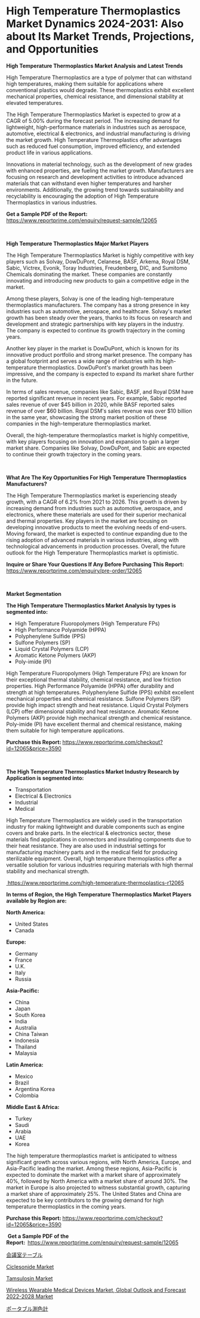 <p><h1>High Temperature Thermoplastics Market Dynamics 2024-2031: Also about Its Market Trends, Projections, and Opportunities</h1></p><p><strong>High Temperature Thermoplastics Market Analysis and Latest Trends</strong></p>
<p><p>High Temperature Thermoplastics are a type of polymer that can withstand high temperatures, making them suitable for applications where conventional plastics would degrade. These thermoplastics exhibit excellent mechanical properties, chemical resistance, and dimensional stability at elevated temperatures.</p><p>The High Temperature Thermoplastics Market is expected to grow at a CAGR of 5.00% during the forecast period. The increasing demand for lightweight, high-performance materials in industries such as aerospace, automotive, electrical & electronics, and industrial manufacturing is driving the market growth. High Temperature Thermoplastics offer advantages such as reduced fuel consumption, improved efficiency, and extended product life in various applications.</p><p>Innovations in material technology, such as the development of new grades with enhanced properties, are fueling the market growth. Manufacturers are focusing on research and development activities to introduce advanced materials that can withstand even higher temperatures and harsher environments. Additionally, the growing trend towards sustainability and recyclability is encouraging the adoption of High Temperature Thermoplastics in various industries.</p></p>
<p><strong>Get a Sample PDF of the Report:&nbsp;</strong> <a href="https://www.reportprime.com/enquiry/request-sample/12065">https://www.reportprime.com/enquiry/request-sample/12065</a></p>
<p>&nbsp;</p>
<p><strong>High Temperature Thermoplastics Major Market Players</strong></p>
<p><p>The High Temperature Thermoplastics Market is highly competitive with key players such as Solvay, DowDuPont, Celanese, BASF, Arkema, Royal DSM, Sabic, Victrex, Evonik, Toray Industries, Freudenberg, DIC, and Sumitomo Chemicals dominating the market. These companies are constantly innovating and introducing new products to gain a competitive edge in the market.</p><p>Among these players, Solvay is one of the leading high-temperature thermoplastics manufacturers. The company has a strong presence in key industries such as automotive, aerospace, and healthcare. Solvay's market growth has been steady over the years, thanks to its focus on research and development and strategic partnerships with key players in the industry. The company is expected to continue its growth trajectory in the coming years.</p><p>Another key player in the market is DowDuPont, which is known for its innovative product portfolio and strong market presence. The company has a global footprint and serves a wide range of industries with its high-temperature thermoplastics. DowDuPont's market growth has been impressive, and the company is expected to expand its market share further in the future.</p><p>In terms of sales revenue, companies like Sabic, BASF, and Royal DSM have reported significant revenue in recent years. For example, Sabic reported sales revenue of over $45 billion in 2020, while BASF reported sales revenue of over $60 billion. Royal DSM's sales revenue was over $10 billion in the same year, showcasing the strong market position of these companies in the high-temperature thermoplastics market.</p><p>Overall, the high-temperature thermoplastics market is highly competitive, with key players focusing on innovation and expansion to gain a larger market share. Companies like Solvay, DowDuPont, and Sabic are expected to continue their growth trajectory in the coming years.</p></p>
<p>&nbsp;</p>
<p><strong>What Are The Key Opportunities For High Temperature Thermoplastics Manufacturers?</strong></p>
<p><p>The High Temperature Thermoplastics market is experiencing steady growth, with a CAGR of 6.2% from 2021 to 2026. This growth is driven by increasing demand from industries such as automotive, aerospace, and electronics, where these materials are used for their superior mechanical and thermal properties. Key players in the market are focusing on developing innovative products to meet the evolving needs of end-users. Moving forward, the market is expected to continue expanding due to the rising adoption of advanced materials in various industries, along with technological advancements in production processes. Overall, the future outlook for the High Temperature Thermoplastics market is optimistic.</p></p>
<p><strong>Inquire or Share Your Questions If Any Before Purchasing This Report:</strong> <a href="https://www.reportprime.com/enquiry/pre-order/12065">https://www.reportprime.com/enquiry/pre-order/12065</a></p>
<p>&nbsp;</p>
<p><strong>Market Segmentation</strong></p>
<p><strong>The High Temperature Thermoplastics Market Analysis by types is segmented into:</strong></p>
<p><ul><li>High Temperature Fluoropolymers (High Temperature FPs)</li><li>High Performance Polyamide (HPPA)</li><li>Polyphenylene Sulfide (PPS)</li><li>Sulfone Polymers (SP)</li><li>Liquid Crystal Polymers (LCP)</li><li>Aromatic Ketone Polymers (AKP)</li><li>Poly-imide (PI)</li></ul></p>
<p><p>High Temperature Fluoropolymers (High Temperature FPs) are known for their exceptional thermal stability, chemical resistance, and low friction properties. High Performance Polyamide (HPPA) offer durability and strength at high temperatures. Polyphenylene Sulfide (PPS) exhibit excellent mechanical properties and chemical resistance. Sulfone Polymers (SP) provide high impact strength and heat resistance. Liquid Crystal Polymers (LCP) offer dimensional stability and heat resistance. Aromatic Ketone Polymers (AKP) provide high mechanical strength and chemical resistance. Poly-imide (PI) have excellent thermal and chemical resistance, making them suitable for high temperature applications.</p></p>
<p><strong>Purchase this Report:&nbsp;</strong><a href="https://www.reportprime.com/checkout?id=12065&price=3590">https://www.reportprime.com/checkout?id=12065&price=3590</a></p>
<p>&nbsp;</p>
<p><strong>The High Temperature Thermoplastics Market Industry Research by Application is segmented into:</strong></p>
<p><ul><li>Transportation</li><li>Electrical & Electronics</li><li>Industrial</li><li>Medical</li></ul></p>
<p><p>High Temperature Thermoplastics are widely used in the transportation industry for making lightweight and durable components such as engine covers and brake parts. In the electrical & electronics sector, these materials find applications in connectors and insulating components due to their heat resistance. They are also used in industrial settings for manufacturing machinery parts and in the medical field for producing sterilizable equipment. Overall, high temperature thermoplastics offer a versatile solution for various industries requiring materials with high thermal stability and mechanical strength.</p></p>
<p><a href="https://www.reportprime.com/high-temperature-thermoplastics-r12065">&nbsp;https://www.reportprime.com/high-temperature-thermoplastics-r12065</a></p>
<p><strong>In terms of Region, the High Temperature Thermoplastics Market Players available by Region are:</strong></p>
<p>
    <p> <strong> North America: </strong>
        <ul>
            <li>United States</li>
            <li>Canada</li>
        </ul>
        </p> 
    <p> <strong> Europe: </strong>
        <ul>
            <li>Germany</li>
            <li>France</li>
            <li>U.K.</li>
            <li>Italy</li>
            <li>Russia</li>
        </ul>
        </p> 
    <p> <strong> Asia-Pacific: </strong>
        <ul>
            <li>China</li>
            <li>Japan</li>
            <li>South Korea</li>
            <li>India</li>
            <li>Australia</li>
            <li>China Taiwan</li>
            <li>Indonesia</li>
            <li>Thailand</li>
            <li>Malaysia</li>
        </ul>
        </p> 
    <p> <strong> Latin America: </strong>
        <ul>
            <li>Mexico</li>
            <li>Brazil</li>
            <li>Argentina Korea</li>
            <li>Colombia</li>
        </ul>
        </p> 
    <p> <strong> Middle East & Africa: </strong>
        <ul>
            <li>Turkey</li>
            <li>Saudi</li>
            <li>Arabia</li>
            <li>UAE</li>
            <li>Korea</li>
        </ul>
    </p>
    </p>
<p><p>The high temperature thermoplastics market is anticipated to witness significant growth across various regions, with North America, Europe, and Asia-Pacific leading the market. Among these regions, Asia-Pacific is expected to dominate the market with a market share of approximately 40%, followed by North America with a market share of around 30%. The market in Europe is also projected to witness substantial growth, capturing a market share of approximately 25%. The United States and China are expected to be key contributors to the growing demand for high temperature thermoplastics in the coming years.</p></p>
<p><strong>Purchase this Report: </strong><a href="https://www.reportprime.com/checkout?id=12065&price=3590">https://www.reportprime.com/checkout?id=12065&price=3590</a></p>
<p>&nbsp;<strong>Get a Sample PDF of the Report:&nbsp;&nbsp;</strong><a href="https://www.reportprime.com/enquiry/request-sample/12065">https://www.reportprime.com/enquiry/request-sample/12065</a></p>
<p><strong></strong></p>
<p><p><a href="https://medium.com/@dylanwright66/%E3%82%B0%E3%83%AD%E3%83%BC%E3%83%90%E3%83%AB%E4%BC%9A%E8%AD%B0%E5%AE%A4%E3%83%86%E3%83%BC%E3%83%96%E3%83%AB%E5%B8%82%E5%A0%B4%E3%81%AF-2024%E5%B9%B4%E3%81%8B%E3%82%892031%E5%B9%B4%E3%81%BE%E3%81%A7%E3%81%AE%E4%BA%88%E6%B8%AC%E6%9C%9F%E9%96%93%E3%81%AB%E3%81%8A%E3%81%84%E3%81%A6-%E5%B9%B4%E5%B9%B3%E5%9D%87%E6%88%90%E9%95%B7%E7%8E%8714-2-%E3%81%A7%E6%88%90%E9%95%B7%E3%81%99%E3%82%8B%E3%81%A8%E4%BA%88%E6%B8%AC%E3%81%95%E3%82%8C%E3%81%A6%E3%81%84%E3%81%BE%E3%81%99-1610cdaf3b8e">会議室テーブル</a></p><p><a href="https://issuu.com/reportprime-2/docs/ciclesonide-market-size-2030.pptx">Ciclesonide Market</a></p><p><a href="https://issuu.com/reportprime-2/docs/tamsulosin-market-size-2030.pptx">Tamsulosin Market</a></p><p><a href="https://medium.com/@rhys_bevs91/wireless-wearable-medical-devices-market-global-outlook-and-forecast-2022-2028-market-overview-b18708d6d8ae">Wireless Wearable Medical Devices Market, Global Outlook and Forecast 2022-2028 Market</a></p><p><a href="https://medium.com/@dylanwright66/%E5%9C%B0%E5%9F%9F-%E7%A8%AE%E9%A1%9E-cie-2a90f2e5e7e5">ポータブル測色計</a></p></p>
